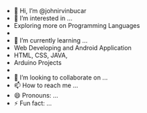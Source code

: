 - 👋 Hi, I’m @johnirvinbucar
- 👀 I’m interested in ...
- Exploring more on Programming Languages
- 
- 🌱 I’m currently learning ...
- Web Developing and Android Application
- HTML, CSS, JAVA,
- Arduino Projects
- 
- 💞️ I’m looking to collaborate on ...
- 📫 How to reach me ...
- 😄 Pronouns: ...
- ⚡ Fun fact: ...

<!---
johnirvinbucar/johnirvinbucar is a ✨ special ✨ repository because its `README.md` (this file) appears on your GitHub profile.
You can click the Preview link to take a look at your changes.
--->

